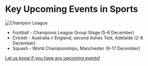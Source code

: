 # Key Upcoming Events in Sports

![Champion League](/assets/blog/articles/upcoming_events_dec17/champions_league.jpg)

- Football - Champions League Group Stage (5-6 December)
- Cricket - Australia v England, second Ashes Test, Adelaide (2-6 December)
- Squash - World Championships, Manchester (9-17 December)

[Let us know if you have any upcoming events!](mailto:team@sportskred.com)
